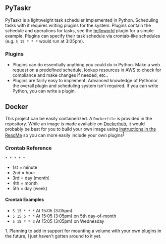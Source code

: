 ## PyTaskr

PyTaskr is a lightweight task scheduler implemented in Python.  Scheduling tasks with it requires writing plugins for the system.  Plugins contain the schedule and operations for tasks, see the [helloworld](src/plugins/helloworld) plugin for a simple example.  Plugins can specify their task schedule via crontab-like schedules (e.g. `5 15 * * *` would run at 3:05pm).

### Plugins
* Plugins can do essentially anything you could do in Python.  Make a web request on a predefined schedule, lookup resources in AWS to check for compliance and make changes if needed, etc..
* Plugins are fairly easy to implement.  Advanced knowledge of Pythonor the overall plugin and scheduling system isn't required.  If you can write Python, you can write a plugin.

## Docker
This project can be easily containerized.  A `Dockerfile` is provided in the repository.  While an image is made available on [Dockerhub](https://hub.docker.com/repository/docker/pylios/pytaskr), it would probably be best for you to build your own image using [instructions in the ReadMe](https://github.com/pylios/pytaskr#docker) so you can more easily include your own plugins<sup><a href="foot-1">1</a></sup>

### Crontab Reference
`* * * * *`

* 1st = minute
* 2nd = hour
* 3rd = day (month)
* 4th = month
* 5th = day (week)

#### Crontab Examples

* `5 15 * * *` At 15:05 (3:05pm)
* `5 15 5 * *` At 15:05 (3:05pm) on 5th day-of-month
* `5 15 * * 3` At 15:05 (3:05pm) on Wednesday

<a id="foot-1"></a>1. Planning to add in support for mounting a volume with your own plugins in the future; I just haven't gotten around to it yet.
